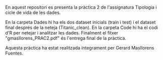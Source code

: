 En aquest repositori es presenta la pràctica 2 de l'assignatura Tipologia i cicle de vida de les dades.

En la carpeta Dades hi ha els dos dataset inicials (train i test) i el dataset final després de la neteja (Titanic_clean). 
En la carpeta Code hi ha el codi d'R per netejar i analitzar les dades.
Finalment el fitxer "gmasllorens_PRAC2.pdf" és l'entrega final de la pràctica.

Aquesta pràctica ha estat realitzada íntegrament per Gerard Masllorens Fuentes.
